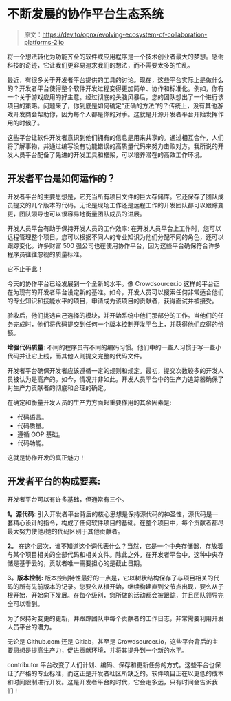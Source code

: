 # 不断发展的协作平台生态系统

> 原文：<https://dev.to/opnx/evolving-ecosystem-of-collaboration-platforms-2iio>

将一个想法转化为功能齐全的软件或应用程序是一个技术创业者最大的梦想。感谢科技的奇迹，它让我们更容易追求我们的想法，而不需要太多的忙乱。

最近，有很多关于开发者平台提供的工具的讨论。现在，这些平台实际上是做什么的？开发者平台使得整个软件开发过程变得更加简单、协作和标准化。例如，你有一个关于游戏应用的好主意。经过彻底的头脑风暴后，您的团队想出了一个进行该项目的策略。问题来了，你到底是如何确定“正确的方法”的？传统上，没有其他游戏开发商会帮助你，因为每个人都是你的对手。这就是开源开发者平台开始发挥作用的时候了。

这些平台让软件开发者意识到他们拥有的信息是用来共享的。通过相互合作，人们将了解事物，并通过编写没有功能错误的高质量代码来努力击败对方。我所说的开发人员平台配备了先进的开发工具和框架，可以培养潜在的高效工作环境。

## **开发者平台是如何运作的？**

开发者平台的主要思想是，它充当所有项目文件的巨大存储库。它还保存了团队成员提交的几个版本的代码。无论是现场工作还是远程工作的开发团队都可以跟踪变更，团队领导也可以很容易地衡量团队成员的进展。

开发人员平台有助于保持开发人员的工作效率:
在开发人员平台上工作时，您可以远程管理整个项目。您可以根据不同人的专业知识为他们分配不同的角色，还可以跟踪变化。许多财富 500 强公司也在使用协作平台，因为这些平台确保符合许多程序员往往忽视的质量标准。

它不止于此！

今天的协作平台已经发展到一个全新的水平。像 Crowdsourcer.io 这样的平台正在为现有的开发者平台设定新的基准。如今，开发人员可以搜索任何非常适合他们的专业知识和技能水平的项目，申请成为该项目的贡献者，获得面试并被接受。

验收后，他们挑选自己选择的模块，并开始系统中他们那部分的工作。当他们的任务完成时，他们将代码提交到任何一个版本控制开发平台上，并获得他们应得的份额。

**增强代码质量:**
不同的程序员有不同的编码习惯。他们中的一些人习惯于写一些小代码并让它上线，而其他人则提交完整的代码文件。

开发者平台确保开发者应该遵循一定的规则和规定。最初，提交次数较多的开发人员被认为是高产的。如今，情况并非如此。开发人员平台中的生产力追踪器确保了对生产力贡献者的彻底和合理的确定。

在确定和衡量开发人员的生产力方面起重要作用的其余因素是:

*   代码语言。
*   代码质量。
*   遵循 OOP 基础。
*   代码功能。

这就是协作开发的真正魅力！

## 开发者平台的构成要素:

开发者平台可以有许多基础，但通常有三个。

**1。源代码:**
引入开发者平台背后的核心思想是保持源代码的神圣性，源代码是一套精心设计的指令，构成了任何软件项目的基础。在整个项目中，每个贡献者都尽最大努力使他/她的代码区别于其他贡献者。

**2。**
在这个层次，谁不知道这个词代表什么？当然，它是一个中央存储器，存放着与某个项目相关的全部代码和相关文件。除此之外，在开发者平台中，这种中央存储是基于云的，贡献者唯一需要担心的是截止日期。

**3。版本控制:**
版本控制特性最好的一点是，它以树状结构保存了与项目相关的代码的所有先前版本的记录。您要么从根开始，继续构建直到父节点出现，要么从子根开始，开始向下发展。在每个级别，您所做的活动都会被跟踪，并且团队领导完全可以看到。

为了保持对变更的更新，并跟踪团队中每个贡献者的工作日志，非常需要利用开发人员平台的潜力。

无论是 Github.com 还是 Gitlab，甚至是 Crowdsourcer.io，这些平台背后的主要思想是提高生产力，促进贡献环境，并将其提升到一个新的水平。

contributor 平台改变了人们计划、编码、保存和更新任务的方式。这些平台也保证了严格的专业标准，而这正是开发者社区所缺乏的。软件项目正在以更低的成本和时间限制进行开发。这是开发者平台的时代，它会走多远，只有时间会告诉我们！